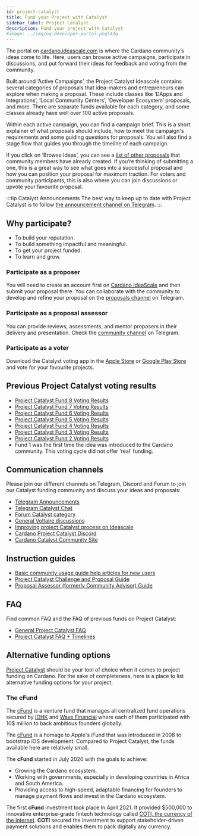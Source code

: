 ```yaml
---
id: project-catalyst
title: Fund your Project with Catalyst
sidebar_label: Project Catalyst
description: Fund your project with Catalyst
#image: ../img/og-developer-portal.png543q 
---
```


The portal on [cardano.ideascale.com](https://cardano.ideascale.com/) is where the Cardano community’s ideas come to life. Here, users can browse active campaigns, participate in discussions, and put forward their ideas for feedback and voting from the community.

Built around ‘Active Campaigns’, the Project Catalyst Ideascale contains several categories of proposals that idea-makers and entrepreneurs can explore when making a proposal. These include classes like ‘DApps and Integrations’, ‘Local Community Centers’, ‘Developer Ecosystem’ proposals, and more. There are separate funds available for each category, and some classes already have well over 100 active proposals.

Within each active campaign, you can find a campaign brief. This is a short explainer of what proposals should include, how to meet the campaign's requirements and some guiding questions for proposals. You will also find a stage flow that guides you through the timeline of each campaign.

If you click on ‘Browse Ideas’, you can see a [list of other proposals](https://cardano.ideascale.com/a/ideas/recent/campaign-filter/byids/campaigns/25873/stage/unspecified) that community members have already created. If you’re thinking of submitting a one, this is a great way to see what goes into a successful proposal and how you can position your proposal for maximum traction. For voters and community participants, this is also where you can join discussions or upvote your favourite proposal.

:::tip Catalyst Announcements
The best way to keep up to date with Project Catalyst is to follow [the announcement channel on Telegram](https://t.me/cardanocatalyst). 
:::

## Why participate?

* To build your reputation.
* To build something impactful and meaningful.
* To get your project funded.
* To learn and grow.

### Participate as a proposer

You will need to create an account first on [Cardano IdeaScale](https://cardano.ideascale.com/) and then submit your proposal there. You can collaborate with the community to develop and refine your proposal on the [proposals channel](https://t.me/catalystproposers) on Telegram.

### Participate as a proposal assessor

You can provide reviews, assessments, and mentor proposers in their delivery and presentation. Check the [community channel](https://t.me/CatalystCommunityAdvisors) on Telegram.

### Participate as a voter

Download the Catalyst voting app in the [Apple Store](https://apps.apple.com/kg/app/catalyst-voting/id1517473397) or [Google Play Store](https://play.google.com/store/apps/details?id=io.iohk.vitvoting&gl=US) and vote for your favourite projects. 

## Previous Project Catalyst voting results 

* [Project Catalyst Fund 8 Voting Results](https://drive.google.com/file/d/1s3jCE7pmoUujy3ASMia-UhFl2KLi_hnf/view)
* [Project Catalyst Fund 7 Voting Results](https://drive.google.com/file/d/193GZulHuk0zhpTrMiLhcNC4OeEMoRyIa/view)
* [Project Catalyst Fund 6 Voting Results](https://drive.google.com/file/d/13h5JFtwqyylMUNMoRGXQZ-FJEM4bznOJ/view)
* [Project Catalyst Fund 5 Voting Results](https://drive.google.com/file/d/1h3-nZYZ0G66UXVd-JdIq_dpXSJAaVOZk/view)
* [Project Catalyst Fund 4 Voting Results](https://drive.google.com/file/d/19VMTYn_sv5Xsp2mC5VUN_-z_aXYHL_Dd/view)
* [Project Catalyst Fund 3 Voting Results](https://drive.google.com/file/d/1X6BnuFBvNO8yF2DeUgBqA3yyYSvqeKvg/view)
* [Project Catalyst Fund 2 Voting Results](https://drive.google.com/file/d/1ZEM12Mbc-gkdNrTg03-ORbGg3DUpug8A/view)
* Fund 1 was the first time the idea was introduced to the Cardano community. This voting cycle did not offer ‘real’ funding.

## Communication channels

Please join our different channels on Telegram, Discord and Forum to join our Catalyst funding community and discuss your ideas and proposals:

* [Telegram Announcements](https://t.me/cardanocatalyst)
* [Telegram Catalyst Chat](https://t.me/joinchat/JL08XEfhBVIB1NFXx8XwiA)
* [Forum Catalyst category](https://forum.cardano.org/c/english/governance/140)
* [General Voltaire discussions](https://t.me/CardanoGovernanceOfficial)
* [Improving project Catalyst process on Ideascale](https://cardano.ideascale.com/a/campaign-home/25622)
* [Cardano Project Catalyst Discord](https://discord.gg/TTZKB9M)
* [Cardano Catalyst Community Site](https://cardanocataly.st/)
 
## Instruction guides

* [Basic community usage guide help articles for new users](https://intercom.help/ideascale/en/collections/2406712-new-user-guide)
* [Project Catalyst Challenge and Proposal Guide](https://docs.google.com/document/d/1oE_cnP0gksdAanXV4w5DYaDNp_tbYEvyHhTUG4HYZ3Q/edit?usp=sharing)
* [Proposal Assessor (formerly Community Advisor) Guide](https://docs.google.com/document/d/1g-iZhDlKhUBZkui1uv8NVNfJC4oVD3JtR-P6Fue7XPU/edit#heading=h.nvn8rjkdb8jh)

## FAQ

Find common FAQ and the FAQ of previous funds on Project Catalyst:
* [General Project Catalyst FAQ](https://cardanocataly.st/faq/)
* [Project Catalyst FAQ + Timelines](https://iohk.zendesk.com/hc/en-us/articles/900006490763-Project-Catalyst-FAQ)


## Alternative funding options

[Project Catalyst](project-catalyst) should be your tool of choice when it comes to project funding on Cardano. For the sake of completeness, here is a place to list alternative funding options for your project.

### The cFund

The [cFund](https://cfund.vc/) is a venture fund that manages all centralized fund operations secured by [IOHK](https://iohk.io/) and [Wave Financial](https://wavegp.com/) where each of them participated with 10$ million to back ambitious founders globally. 

The [cFund](https://cfund.vc/) is a homage to Apple's iFund that was introduced in 2008 to bootstrap iOS development. Compared to Project Catalyst, the funds available here are relatively small.

The **cFund** started in July 2020 with the goals to achieve:
* Growing the Cardano ecosystem.
* Working with governments, especially in developing countries in Africa and South America.
* Providing access to high-speed, adaptable financing for founders to manage payment flows and invest in the Cardano ecosystem.

The first **cFund** investment took place In April 2021. It provided $500,000 to innovative enterprise-grade fintech technology called [COTI, the currency of the internet](https://coti.io/). **COTI** secured the investment to support stakeholder-driven payment solutions and enables them to pack digitally any currency.

